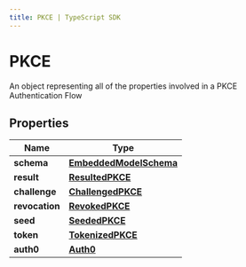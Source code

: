 ```yaml
---
title: PKCE | TypeScript SDK
---
```



# PKCE

An object representing all of the properties involved in a PKCE Authentication Flow

## Properties

Name | Type
------------ | -------------
**schema** | [**EmbeddedModelSchema**](EmbeddedModelSchema)
**result** | [**ResultedPKCE**](ResultedPKCE)
**challenge** | [**ChallengedPKCE**](ChallengedPKCE)
**revocation** | [**RevokedPKCE**](RevokedPKCE)
**seed** | [**SeededPKCE**](SeededPKCE)
**token** | [**TokenizedPKCE**](TokenizedPKCE)
**auth0** | [**Auth0**](Auth0)


